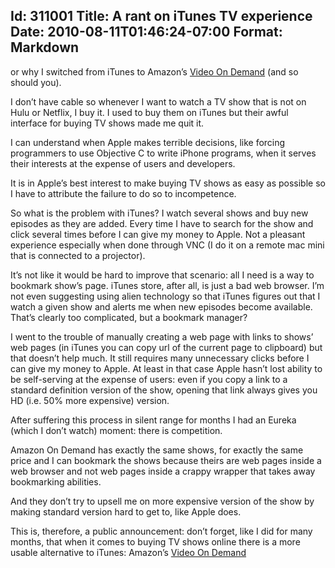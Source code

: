 Id: 311001
Title: A rant on iTunes TV experience
Date: 2010-08-11T01:46:24-07:00
Format: Markdown
--------------
or why I switched from iTunes to Amazon’s [Video On
Demand](http://www.amazon.com/Video-On-Demand/b/ref=topnav_storetab_atv?ie=UTF8&node=16261631)
(and so should you).

I don’t have cable so whenever I want to watch a TV show that is not on
Hulu or Netflix, I buy it. I used to buy them on iTunes but their awful
interface for buying TV shows made me quit it.

I can understand when Apple makes terrible decisions, like forcing
programmers to use Objective C to write iPhone programs, when it serves
their interests at the expense of users and developers.

It is in Apple’s best interest to make buying TV shows as easy as
possible so I have to attribute the failure to do so to incompetence.

So what is the problem with iTunes? I watch several shows and buy new
episodes as they are added. Every time I have to search for the show and
click several times before I can give my money to Apple. Not a pleasant
experience especially when done through VNC (I do it on a remote mac
mini that is connected to a projector).

It’s not like it would be hard to improve that scenario: all I need is a
way to bookmark show’s page. iTunes store, after all, is just a bad web
browser. I’m not even suggesting using alien technology so that iTunes
figures out that I watch a given show and alerts me when new episodes
become available. That’s clearly too complicated, but a bookmark
manager?

I went to the trouble of manually creating a web page with links to
shows’ web pages (in iTunes you can copy url of the current page to
clipboard) but that doesn’t help much. It still requires many
unnecessary clicks before I can give my money to Apple. At least in that
case Apple hasn’t lost ability to be self-serving at the expense of
users: even if you copy a link to a standard definition version of the
show, opening that link always gives you HD (i.e. 50% more expensive)
version.

After suffering this process in silent range for months I had an Eureka
(which I don’t watch) moment: there is competition.

Amazon On Demand has exactly the same shows, for exactly the same price
and I can bookmark the shows because theirs are web pages inside a web
browser and not web pages inside a crappy wrapper that takes away
bookmarking abilities.

And they don’t try to upsell me on more expensive version of the show by
making standard version hard to get to, like Apple does.

This is, therefore, a public announcement: don’t forget, like I did for
many months, that when it comes to buying TV shows online there is a
more usable alternative to iTunes: Amazon’s [Video On
Demand](http://www.amazon.com/Video-On-Demand/b/ref=topnav_storetab_atv?ie=UTF8&node=16261631)
